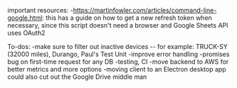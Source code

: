 important resources:
  -https://martinfowler.com/articles/command-line-google.html: this has a guide on how to get a new refresh token when necessary, since this script doesn't need a browser and Google Sheets API uses OAuth2

To-dos:
  -make sure to filter out inactive devices -- for example: TRUCK-SY (32000 miles), Durango, Paul's Test Unit
  -improve error handling
  -promises bug on first-time request for any DB
  -testing, CI
  -move backend to AWS for better metrics and more options
  -moving client to an Electron desktop app could also cut out the Google Drive middle man